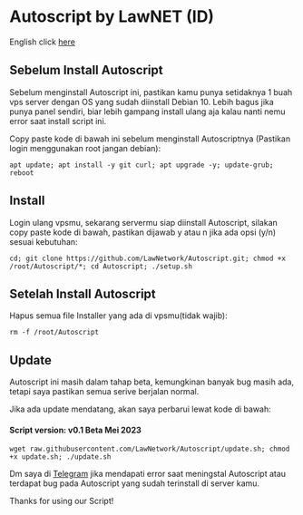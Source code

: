 # Autoscript by LawNET (ID)
English click [here](README.md)

## Sebelum Install Autoscript
Sebelum menginstall Autoscript ini, pastikan kamu punya setidaknya 1 buah vps server dengan OS yang sudah diinstall Debian 10. Lebih bagus jika punya panel sendiri, biar lebih gampang install ulang aja kalau nanti nemu error saat install script ini.

Copy paste kode di bawah ini sebelum menginstall Autoscriptnya (Pastikan login menggunakan root jangan debian):
```
apt update; apt install -y git curl; apt upgrade -y; update-grub; reboot
```

## Install
Login ulang vpsmu, sekarang servermu siap diinstall Autoscript, silakan copy paste kode di bawah, pastikan dijawab y atau n jika ada opsi (y/n) sesuai kebutuhan:
```
cd; git clone https://github.com/LawNetwork/Autoscript.git; chmod +x /root/Autoscript/*; cd Autoscript; ./setup.sh
```

## Setelah Install Autoscript
Hapus semua file Installer yang ada di vpsmu(tidak wajib):
```
rm -f /root/Autoscript
```

## Update
Autoscript ini masih dalam tahap beta, kemungkinan banyak bug masih ada, tetapi saya pastikan semua serive berjalan normal.

Jika ada update mendatang, akan saya perbarui lewat kode di bawah:
#### Script version: v0.1 Beta Mei 2023
```
wget raw.githubusercontent.com/LawNetwork/Autoscript/update.sh; chmod +x update.sh; ./update.sh
```



Dm saya di [Telegram](https://t.me/Law_sky) jika mendapati error saat meningstal Autoscript atau terdapat bug pada Autoscript yang sudah terinstall di server kamu.

Thanks for using our Script!
